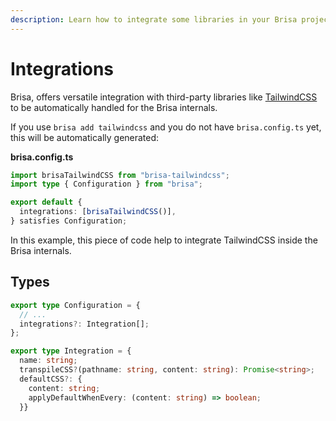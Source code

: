 ```yaml
---
description: Learn how to integrate some libraries in your Brisa project.
---
```


# Integrations

Brisa, offers versatile integration with third-party libraries like [TailwindCSS](https://tailwindcss.com/) to be automatically handled for the Brisa internals.

If you use `brisa add tailwindcss` and you do not have `brisa.config.ts` yet, this will be automatically generated:

**brisa.config.ts**

```ts {5}
import brisaTailwindCSS from "brisa-tailwindcss";
import type { Configuration } from "brisa";

export default {
  integrations: [brisaTailwindCSS()],
} satisfies Configuration;
```

In this example, this piece of code help to integrate TailwindCSS inside the Brisa internals.

## Types

```ts
export type Configuration = {
  // ...
  integrations?: Integration[];
};

export type Integration = {
  name: string;
  transpileCSS?(pathname: string, content: string): Promise<string>;
  defaultCSS?: {
    content: string;
    applyDefaultWhenEvery: (content: string) => boolean;
  }}
```